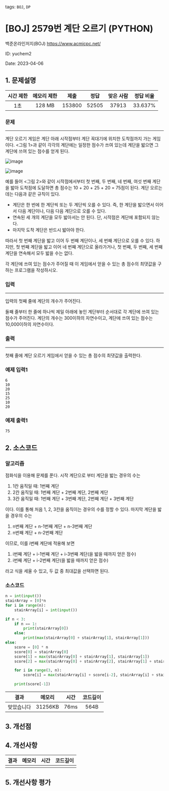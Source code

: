 tags: `BOJ`, `DP`
# [BOJ] 2579번 계단 오르기 (PYTHON)
백준온라인저지(BOJ) https://www.acmicpc.net/

ID: yuchem2

Date: 2023-04-06
## 1. 문제설명
| 시간 제한 | 메모리 제한 | 제출  | 정답 | 맞은 사람 | 정답 비율 |
| :---: | :---: | :---: | :---: | :---: | :---: |
|    1초   |  128 MB | 153800  | 52505 | 37913 | 33.637% |

### 문제
---
계단 오르기 게임은 계단 아래 시작점부터 계단 꼭대기에 위치한 도착점까지 가는 게임이다. <그림 1>과 같이 각각의 계단에는 일정한 점수가 쓰여 있는데 계단을 밟으면 그 계단에 쓰여 있는 점수를 얻게 된다.

![image](https://user-images.githubusercontent.com/101711808/230386036-eae1ba8f-f90c-456e-a0a2-da7a04b3de54.png)

![image](https://user-images.githubusercontent.com/101711808/230386086-2eb697b4-159f-41ae-a674-5041be2a4f50.png)

예를 들어 <그림 2>와 같이 시작점에서부터 첫 번째, 두 번째, 네 번째, 여섯 번째 계단을 밟아 도착점에 도달하면 총 점수는 10 + 20 + 25 + 20 = 75점이 된다.
계단 오르는 데는 다음과 같은 규칙이 있다.

+ 계단은 한 번에 한 계단씩 또는 두 계단씩 오를 수 있다. 즉, 한 계단을 밟으면서 이어서 다음 계단이나, 다음 다음 계단으로 오를 수 있다.
+ 연속된 세 개의 계단을 모두 밟아서는 안 된다. 단, 시작점은 계단에 포함되지 않는다.
+ 마지막 도착 계단은 반드시 밟아야 한다.

따라서 첫 번째 계단을 밟고 이어 두 번째 계단이나, 세 번째 계단으로 오를 수 있다. 하지만, 첫 번째 계단을 밟고 이어 네 번째 계단으로 올라가거나, 첫 번째, 두 번째, 세 번째 계단을 연속해서 모두 밟을 수는 없다.

각 계단에 쓰여 있는 점수가 주어질 때 이 게임에서 얻을 수 있는 총 점수의 최댓값을 구하는 프로그램을 작성하시오.
### 입력
---
입력의 첫째 줄에 계단의 개수가 주어진다.

둘째 줄부터 한 줄에 하나씩 제일 아래에 놓인 계단부터 순서대로 각 계단에 쓰여 있는 점수가 주어진다. 계단의 개수는 300이하의 자연수이고, 계단에 쓰여 있는 점수는 10,000이하의 자연수이다.
    
### 출력
---
첫째 줄에 계단 오르기 게임에서 얻을 수 있는 총 점수의 최댓값을 출력한다.

### 예제 입력1
```
6
10
20
15
25
10
20
```
### 예제 출력1
```
75
```

## 2. 소스코드
### 알고리즘
점화식을 이용해 문제를 푼다. 시작 계단으로 부터 계단을 밟는 경우의 수는 
1. 1칸 움직일 때: 1번째 계단
2. 2칸 움직일 때: 1번째 계단 + 2번째 계단, 2번째 계단
3. 3칸 움직일 때: 1번째 계단 + 3번째 계단, 2번째 계단 + 3번째 계단

이다. 이를 통해 처음 1, 2, 3칸을 움직이는 경우의 수를 정할 수 있다. 마지막 계단을 밟을 경우의 수는 
  
1. n번째 계단 + n-1번째 계단 + n-3번째 계단
2. n번째 계단 + n-2번째 계단
  
  
이므로, 이를 i번째 계단에 적용해 보면 
  
1. i번째 계단 + i-1번째 계단 + i-3번째 계단(을 밟을 때까지 얻은 점수)
2. i번째 계단 + i-2번째 계단(을 밟을 때까지 얻은 점수)
 
라고 식을 세울 수 있고, 두 값 중 최대값을 선택하면 된다. 

  
### 소스코드
```python
n = int(input())
stairArray = [0]*n
for i in range(n):
    stairArray[i] = int(input())

if n < 3:
    if n == 1:
        print(stairArray[0])
    else:
        print(max(stairArray[0] + stairArray[1], stairArray[1]))
else:
    score = [0] * n
    score[0] = stairArray[0]
    score[1] = max(stairArray[0] + stairArray[1], stairArray[1])
    score[2] = max(stairArray[0] + stairArray[2], stairArray[1] + stairArray[2])

    for i in range(3, n):
        score[i] = max(stairArray[i] + score[i-2], stairArray[i] + stairArray[i-1] + score[i-3])

    print(score[-1])
```

| 결과 | 메모리 | 시간 | 코드길이 |
|:---:|:-----: | :---: | :----: |
| 맞았습니다 | 31256KB | 76ms | 564B |


## 3. 개선점

## 4. 개선사항

| 결과 | 메모리 | 시간 | 코드길이 |
|:---:|:-----: | :---: | :----: |
| | | | |

## 5. 개선사항 평가
